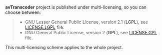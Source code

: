 **avTranscoder** project is published under multi-licensing, so you can choose between:
>* GNU Lesser General Public License, version 2.1 (**LGPL**), see [LICENSE.LGPL](LICENSE.LGPL) file.
>* GNU General Public License, version 2 (**GPL**), see [LICENSE.GPL](LICENSE.GPL) file.

This multi-licensing scheme applies to the whole project.
